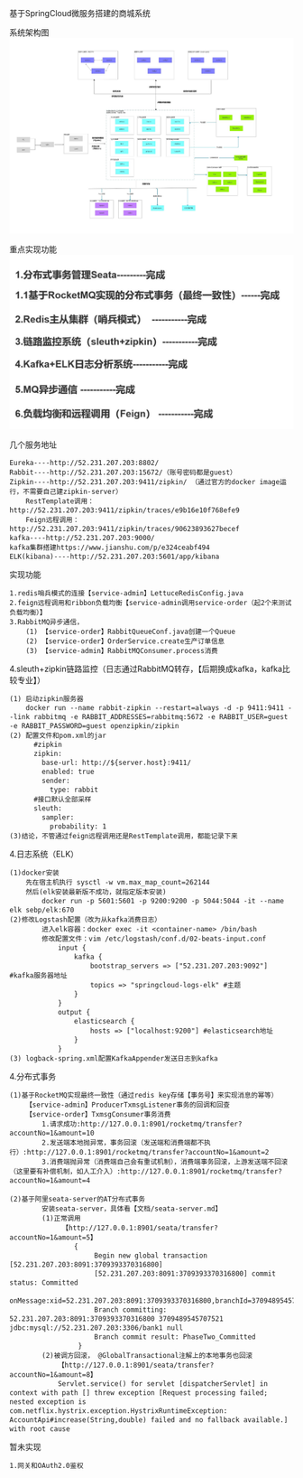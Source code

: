 基于SpringCloud微服务搭建的商城系统

系统架构图
![系统架构图](https://github.com/Asice/mall/blob/master/%E6%96%87%E6%A1%A3/%E7%B3%BB%E7%BB%9F%E6%9E%B6%E6%9E%84.jpg)

重点实现功能
![重点实现功能](https://github.com/Asice/mall/blob/master/%E6%96%87%E6%A1%A3/%E9%87%8D%E7%82%B9%E5%AE%9E%E7%8E%B0.JPG)

几个服务地址
    
    Eureka----http://52.231.207.203:8802/
    Rabbit----http://52.231.207.203:15672/（账号密码都是guest）
    Zipkin----http://52.231.207.203:9411/zipkin/ （通过官方的docker image运行，不需要自己建zipkin-server）
        RestTemplate调用：http://52.231.207.203:9411/zipkin/traces/e9b16e10f768efe9
        Feign远程调用：http://52.231.207.203:9411/zipkin/traces/90623893627becef
    kafka----http://52.231.207.203:9000/
    kafka集群搭建https://www.jianshu.com/p/e324ceabf494
    ELK(kibana)----http://52.231.207.203:5601/app/kibana

实现功能

    1.redis哨兵模式的连接【service-admin】LettuceRedisConfig.java
    2.feign远程调用和ribbon负载均衡【service-admin调用service-order（起2个来测试负载均衡）】
    3.RabbitMQ异步通信，
        (1) 【service-order】RabbitQueueConf.java创建一个Queue
        (2) 【service-order】OrderService.create生产订单信息
        (3) 【service-admin】RabbitMQConsumer.process消费
4.sleuth+zipkin链路监控（日志通过RabbitMQ转存，【后期换成kafka，kafka比较专业】）

    (1) 启动zipkin服务器
        docker run --name rabbit-zipkin --restart=always -d -p 9411:9411 --link rabbitmq -e RABBIT_ADDRESSES=rabbitmq:5672 -e RABBIT_USER=guest -e RABBIT_PASSWORD=guest openzipkin/zipkin
    (2) 配置文件和pom.xml的jar
          #zipkin
          zipkin:
            base-url: http://${server.host}:9411/
            enabled: true
            sender:
              type: rabbit
          #接口默认全部采样
          sleuth:
            sampler:
              probability: 1
    (3)结论，不管通过feign远程调用还是RestTemplate调用，都能记录下来
4.日志系统（ELK）

    (1)docker安装
        先在宿主机执行 sysctl -w vm.max_map_count=262144
        然后(elk安装最新版不成功，就指定版本安装) 
            docker run -p 5601:5601 -p 9200:9200 -p 5044:5044 -it --name elk sebp/elk:670
    (2)修改Logstash配置（改为从kafka消费日志）
            进入elk容器：docker exec -it <container-name> /bin/bash
            修改配置文件：vim /etc/logstash/conf.d/02-beats-input.conf
                input {
                    kafka {
                    	bootstrap_servers => ["52.231.207.203:9092"]  #kafka服务器地址
                		topics => "springcloud-logs-elk" #主题
                	}
                }
                output {
                	elasticsearch {
                		hosts => ["localhost:9200"] #elasticsearch地址
                	}
                }
    (3) logback-spring.xml配置KafkaAppender发送日志到kafka
4.分布式事务

    (1)基于RocketMQ实现最终一致性（通过redis key存储【事务号】来实现消息的幂等）
        【service-admin】ProducerTxmsgListener事务的回调和回查
        【service-order】TxmsgConsumer事务消费
            1.请求成功:http://127.0.0.1:8901/rocketmq/transfer?accountNo=1&amount=10
            2.发送端本地抛异常，事务回滚（发送端和消费端都不执行）:http://127.0.0.1:8901/rocketmq/transfer?accountNo=1&amount=2
            3.消费端抛异常（消费端自己会有重试机制），消费端事务回滚，上游发送端不回滚（这里要有补偿机制，如人工介入）:http://127.0.0.1:8901/rocketmq/transfer?accountNo=1&amount=4
    
    (2)基于阿里seata-server的AT分布式事务
            安装seata-server，具体看【文档/seata-server.md】
            (1)正常调用
                 【http://127.0.0.1:8901/seata/transfer?accountNo=1&amount=5】
                    {
                         Begin new global transaction [52.231.207.203:8091:3709393370316800]
                         [52.231.207.203:8091:3709393370316800] commit status: Committed
                         onMessage:xid=52.231.207.203:8091:3709393370316800,branchId=3709489545707521,branchType=AT,resourceId=jdbc:mysql://52.231.207.203:3306/bank1,applicationData=null
                         Branch committing: 52.231.207.203:8091:3709393370316800 3709489545707521 jdbc:mysql://52.231.207.203:3306/bank1 null
                         Branch commit result: PhaseTwo_Committed    
                     }
            (2)被调方回滚， @GlobalTransactional注解上的本地事务也回滚
                【http://127.0.0.1:8901/seata/transfer?accountNo=1&amount=8】
                Servlet.service() for servlet [dispatcherServlet] in context with path [] threw exception [Request processing failed; nested exception is com.netflix.hystrix.exception.HystrixRuntimeException: AccountApi#increase(String,double) failed and no fallback available.] with root cause

暂未实现
    
    1.网关和OAuth2.0鉴权
